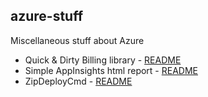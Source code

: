 ## azure-stuff
Miscellaneous stuff about Azure

 - Quick & Dirty Billing library - [README](QDAzureBilling/ReadMe.md)
 - Simple AppInsights html report - [README](SimpleAppInsightsHtmlReport/README.md)
 - ZipDeployCmd - [README](zipdeploycmd/README.md)

